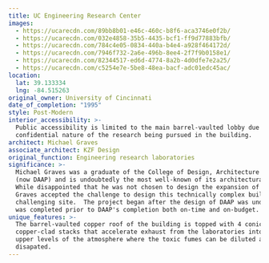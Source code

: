 ```yaml
---
title: UC Engineering Research Center
images:
  - https://ucarecdn.com/89bb8b01-e46c-460c-b8f6-aca3746e0f2b/
  - https://ucarecdn.com/032e4858-35b5-4435-bcf1-ff9d77883bfb/
  - https://ucarecdn.com/784c4e05-0834-440a-b4e4-a928f464172d/
  - https://ucarecdn.com/7946f732-2a6e-496b-8ee4-2f7f9b0158e1/
  - https://ucarecdn.com/82344517-ed6d-4774-8a2b-4d0dfe7e2a25/
  - https://ucarecdn.com/c5254e7e-5be8-48ea-bacf-adc01edc45ac/
location:
  lat: 39.133334
  lng: -84.515263
original_owner: University of Cincinnati
date_of_completion: "1995"
style: Post-Modern
interior_accessibility: >-
  Public accessibility is limited to the main barrel-vaulted lobby due to the
  confidential nature of the research being pursued in the building.
architect: Michael Graves
associate_architect: KZF Design
original_function: Engineering research laboratories
significance: >-
  Michael Graves was a graduate of the College of Design, Architecture and Art
  (now DAAP) and is undoubtedly the most well-known of its architectural alumni.
  While disappointed that he was not chosen to design the expansion of DAAP,
  Graves accepted the challenge to design this technically complex building on a
  challenging site.  The project began after the design of DAAP was underway and
  was completed prior to DAAP's completion both on-time and on-budget.
unique_features: >-
  The barrel-vaulted copper roof of the building is topped with 4 conical
  copper-clad stacks that accelerate exhaust from the laboratories into the
  upper levels of the atmosphere where the toxic fumes can be diluted and
  disapated.
---
```

